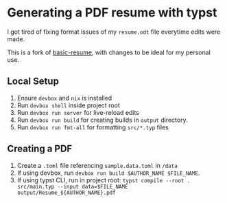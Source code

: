 # Generating a PDF resume with typst

I got tired of fixing format issues of my `resume.odt` file everytime edits were made.

This is a fork of [basic-resume](https://typst.app/universe/package/basic-resume), with changes to be ideal for my personal use.

## Local Setup
1. Ensure `devbox` and `nix` is installed
2. Run `devbox shell` inside project root
3. Run `devbox run server` for live-reload edits
4. Run `devbox run build` for creating builds in `output` directory.
5. Run `devbox run fmt-all` for formatting `src/*.typ` files

## Creating a PDF 
1. Create a `.toml` file referencing `sample.data.toml` in `/data`
2. If using devbox, run `devbox run build $AUTHOR_NAME $FILE_NAME`.
3. If using typst CLI, run in project root: `typst compile --root . src/main.typ --input data=$FILE_NAME output/Resume_${AUTHOR_NAME}.pdf`
